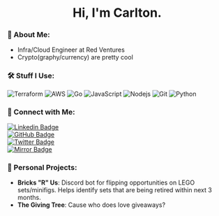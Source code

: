 <h1 align="center">Hi, I'm Carlton.</h1>

### 📠 About Me:

- Infra/Cloud Engineer at Red Ventures
- Crypto(graphy/currency) are pretty cool

### 🛠️ Stuff I Use:

![Terraform](https://img.shields.io/badge/-Terraform-black?style=flat-square&logo=Terraform)
![AWS](https://img.shields.io/badge/-AWS-black?style=flat-square&logo=Amazon)
![Go](https://img.shields.io/badge/-Go-black?style=flat-square&logo=Go)
![JavaScript](https://img.shields.io/badge/-JavaScript-black?style=flat-square&logo=javascript)
![Nodejs](https://img.shields.io/badge/-Nodejs-black?style=flat-square&logo=Node.js)
![Git](https://img.shields.io/badge/-Git-black?style=flat-square&logo=git)
![Python](https://img.shields.io/badge/-Python-black?style=flat-square&logo=python)

### 📱 Connect with Me:

[![Linkedin Badge](https://img.shields.io/badge/-LinkedIn-blue?style=flat-square&logo=Linkedin&logoColor=white&link=https://www.linkedin.com/in/carltonbergeron/)](https://www.linkedin.com/in/carltonbergeron/)</br>
[![GitHub Badge](https://img.shields.io/github/followers/cbergeron1?label=Follow&style=social)](https://github.com/cbergeron1/?tab=follow)</br>
[![Twitter Badge](https://img.shields.io/badge/-Twitter-1ca0f1?style=flat-square&labelColor=1ca0f1&logo=twitter&logoColor=white&link=https://twitter.com/ThirdCarlton)](https://twitter.com/ThirdCarlton)</br>
[![Mirror Badge](https://img.shields.io/badge/-Mirror-gray?style=flat-square&logo=mirror&link=https://mirror.xyz/diodude.eth)](https://mirror.xyz/diodude.eth)

### 🚧 Personal Projects: 

- **Bricks "R" Us**: Discord bot for flipping opportunities on LEGO sets/minifigs. Helps identify sets that are being retired within next 3 months.
- **The Giving Tree**: Cause who does love giveaways?
